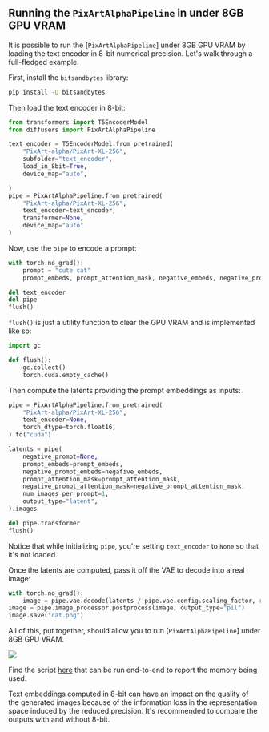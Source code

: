<!--Copyright 2023 The HuggingFace Team. All rights reserved.

Licensed under the Apache License, Version 2.0 (the "License"); you may not use this file except in compliance with
the License. You may obtain a copy of the License at

http://www.apache.org/licenses/LICENSE-2.0

Unless required by applicable law or agreed to in writing, software distributed under the License is distributed on
an "AS IS" BASIS, WITHOUT WARRANTIES OR CONDITIONS OF ANY KIND, either express or implied. See the License for the
specific language governing permissions and limitations under the License.
-->

[//]: # (&#40;reference from [hugging Face]&#40;https://github.com/huggingface/diffusers/blob/docs/8bit-inference-pixart/docs/source/en/api/pipelines/pixart.md&#41;&#41;)

## Running the `PixArtAlphaPipeline` in under 8GB GPU VRAM

It is possible to run the [`PixArtAlphaPipeline`] under 8GB GPU VRAM by loading the text encoder in 8-bit numerical precision. Let's walk through a full-fledged example. 

First, install the `bitsandbytes` library:

```bash
pip install -U bitsandbytes
```

Then load the text encoder in 8-bit:

```python
from transformers import T5EncoderModel
from diffusers import PixArtAlphaPipeline

text_encoder = T5EncoderModel.from_pretrained(
    "PixArt-alpha/PixArt-XL-256",
    subfolder="text_encoder",
    load_in_8bit=True,
    device_map="auto",

)
pipe = PixArtAlphaPipeline.from_pretrained(
    "PixArt-alpha/PixArt-XL-256",
    text_encoder=text_encoder,
    transformer=None,
    device_map="auto"
)
```

Now, use the `pipe` to encode a prompt:

```python
with torch.no_grad():
    prompt = "cute cat"
    prompt_embeds, prompt_attention_mask, negative_embeds, negative_prompt_attention_mask = pipe.encode_prompt(prompt)

del text_encoder
del pipe
flush()
```

`flush()` is just a utility function to clear the GPU VRAM and is implemented like so:

```python
import gc 

def flush():
    gc.collect()
    torch.cuda.empty_cache()
```

Then compute the latents providing the prompt embeddings as inputs:

```python
pipe = PixArtAlphaPipeline.from_pretrained(
    "PixArt-alpha/PixArt-XL-256",
    text_encoder=None,
    torch_dtype=torch.float16,
).to("cuda")

latents = pipe(
    negative_prompt=None, 
    prompt_embeds=prompt_embeds,
    negative_prompt_embeds=negative_embeds,
    prompt_attention_mask=prompt_attention_mask,
    negative_prompt_attention_mask=negative_prompt_attention_mask,
    num_images_per_prompt=1,
    output_type="latent",
).images

del pipe.transformer
flush()
```

Notice that while initializing `pipe`, you're setting `text_encoder` to `None` so that it's not loaded. 

Once the latents are computed, pass it off the VAE to decode into a real image:

```python
with torch.no_grad():
    image = pipe.vae.decode(latents / pipe.vae.config.scaling_factor, return_dict=False)[0]
image = pipe.image_processor.postprocess(image, output_type="pil")
image.save("cat.png")
```

All of this, put together, should allow you to run [`PixArtAlphaPipeline`] under 8GB GPU VRAM.

![](https://huggingface.co/datasets/huggingface/documentation-images/resolve/main/diffusers/pixart/8bits_cat.png)

Find the script [here](https://gist.github.com/sayakpaul/3ae0f847001d342af27018a96f467e4e) that can be run end-to-end to report the memory being used.

<Tip warning={true}>

Text embeddings computed in 8-bit can have an impact on the quality of the generated images because of the information loss in the representation space induced by the reduced precision. It's recommended to compare the outputs with and without 8-bit.

</Tip>